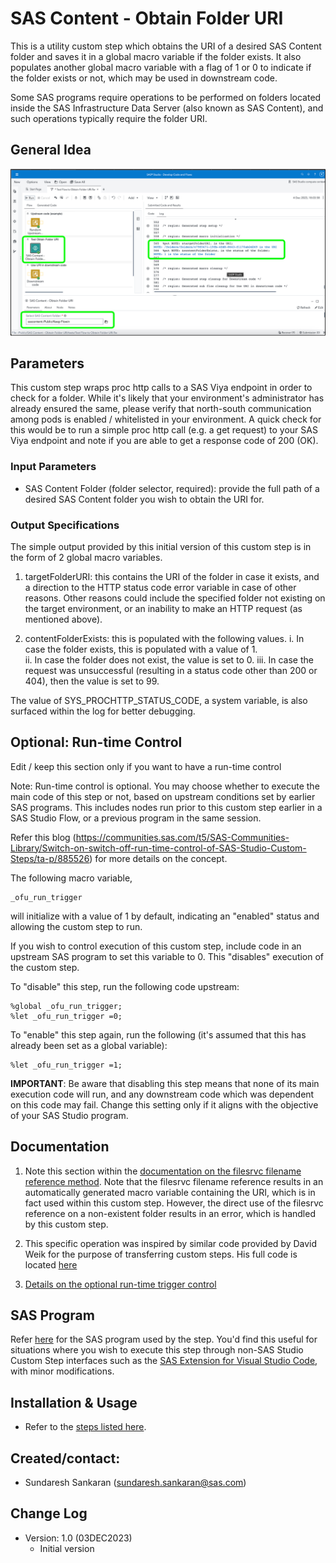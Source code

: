 # SAS Content - Obtain Folder URI

This is a utility custom step which obtains the URI of a desired SAS Content folder and saves it in a global macro variable if the folder exists.  It also populates another global macro variable with a flag of 1 or 0 to indicate if the folder exists or not, which may be used in downstream code.

Some SAS programs require operations to be performed on folders located inside the SAS Infrastructure Data Server (also known as SAS Content), and such operations typically require the folder URI. 

## General Idea
![SAS Content - Obtain Folder URI](./img/SAS_Content_Obtain_Folder_URI.png)

## Parameters

This custom step wraps proc http calls to a SAS Viya endpoint in order to check for a folder.  While it's likely that your environment's administrator has already ensured the same, please verify that north-south communication among pods is enabled / whitelisted in your environment.  A quick check for this would be to run a simple proc http call (e.g. a get request) to your SAS Viya endpoint and note if you are able to get a response code of 200 (OK).

### Input Parameters
* SAS Content Folder (folder selector, required): provide the full path of a desired SAS Content folder you wish to obtain the URI for.

### Output Specifications

The simple output provided by this initial version of this custom step is in the form of 2 global macro variables.

1.  targetFolderURI:  this contains the URI of the folder in case it exists, and a direction to the HTTP status code error variable in case of other reasons.  Other reasons could include the specified folder  not existing on the target environment, or an inability to make an HTTP request (as mentioned above).

2. contentFolderExists: this is populated with the following values. 
  i. In case the folder exists, this is populated with a value of 1.  
  ii. In case the folder does not exist, the value is set to 0.
  iii. In case the request was unsuccessful (resulting in a status code other than 200 or 404), then the value is set to 99.

The value of SYS_PROCHTTP_STATUS_CODE, a system variable, is also surfaced within the log for better debugging.

## Optional: Run-time Control

Edit / keep this section only if you want to have a run-time control

Note: Run-time control is optional.  You may choose whether to execute the main code of this step or not, based on upstream conditions set by earlier SAS programs.  This includes nodes run prior to this custom step earlier in a SAS Studio Flow, or a previous program in the same session.

Refer this blog (https://communities.sas.com/t5/SAS-Communities-Library/Switch-on-switch-off-run-time-control-of-SAS-Studio-Custom-Steps/ta-p/885526) for more details on the concept.

The following macro variable,

```sas
_ofu_run_trigger
```

will initialize with a value of 1 by default, indicating an "enabled" status and allowing the custom step to run.

If you wish to control execution of this custom step, include code in an upstream SAS program to set this variable to 0.  This "disables" execution of the custom step.

To "disable" this step, run the following code upstream:

```sas
%global _ofu_run_trigger;
%let _ofu_run_trigger =0;
```

To "enable" this step again, run the following (it's assumed that this has already been set as a global variable):

```sas
%let _ofu_run_trigger =1;
```

**IMPORTANT**: Be aware that disabling this step means that none of its main execution code will run, and any  downstream code which was dependent on this code may fail.  Change this setting only if it aligns with the objective of your SAS Studio program.


## Documentation

1. Note this section within the [documentation on the filesrvc filename reference method](https://go.documentation.sas.com/doc/en/pgmsascdc/default/lestmtsglobal/p0qapul7pyz9hmn0zfoefj0c278a.htm#p0nscb67k9xhr5n1fqx4pvnoed4f).  Note that the filesrvc filename reference results in an automatically generated macro variable containing the URI, which is in fact used within this custom step.  However, the direct use of the filesrvc reference on a non-existent folder results in an error, which is handled by this custom step.

2. This specific operation was inspired by similar code provided by David Weik for the purpose of transferring custom steps.  His full code is located [here](https://github.com/Criptic/sas_snippets/blob/master/Upload-and-Register-all-Custom-Steps.sas)

3. [Details on the optional run-time trigger control](https://communities.sas.com/t5/SAS-Communities-Library/Switch-on-switch-off-run-time-control-of-SAS-Studio-Custom-Steps/ta-p/885526)


## SAS Program

Refer [here](./extras/SAS%20Content%20-%20Obtain%20Folder%20URI.sas) for the SAS program used by the step.  You'd find this useful for situations where you wish to execute this step through non-SAS Studio Custom Step interfaces such as the [SAS Extension for Visual Studio Code](https://github.com/sassoftware/vscode-sas-extension), with minor modifications. 

## Installation & Usage

- Refer to the [steps listed here](https://github.com/sassoftware/sas-studio-custom-steps#getting-started---making-a-custom-step-from-this-repository-available-in-sas-studio).


## Created/contact: 

- Sundaresh Sankaran (sundaresh.sankaran@sas.com)

## Change Log

* Version: 1.0  (03DEC2023)
  * Initial version
